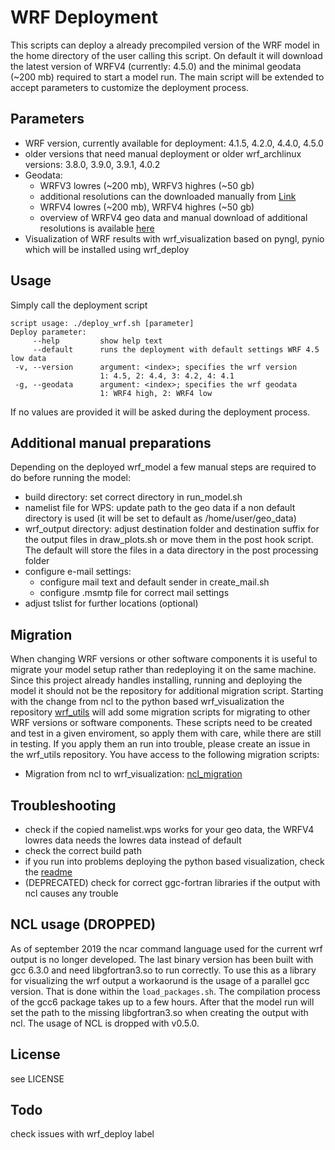 # WRF Deployment

This scripts can deploy a already precompiled version of the WRF model in the
home directory of the user calling this script. On default it will download the
latest version of WRFV4 (currently: 4.5.0) and the minimal geodata (~200 mb) 
required to start a model run. The main script will be extended to accept
parameters to customize the deployment process.

## Parameters
* WRF version, currently available for deployment: 4.1.5, 4.2.0, 4.4.0, 4.5.0
* older versions that need manual deployment or older wrf_archlinux versions: 3.8.0, 3.9.0, 3.9.1, 4.0.2
* Geodata: 
	* WRFV3 lowres (~200 mb), WRFV3 highres (~50 gb)
	* additional resolutions can the downloaded manually from [Link](http://www2.mmm.ucar.edu/wrf/users/download/get_sources_wps_geog_V3.html)
	* WRFV4 lowres (~200 mb), WRFV4 highres (~50 gb)
	* overview of WRFV4 geo data and manual download of additional resolutions is available [here](http://www2.mmm.ucar.edu/wrf/users/download/get_sources_wps_geog.html)
* Visualization of WRF results with wrf_visualization based on pyngl, pynio which will be installed using wrf_deploy

## Usage
Simply call the deployment script
```
script usage: ./deploy_wrf.sh [parameter]
Deploy parameter:
     --help         show help text
     --default      runs the deployment with default settings WRF 4.5 low data
 -v, --version      argument: <index>; specifies the wrf version
                    1: 4.5, 2: 4.4, 3: 4.2, 4: 4.1
 -g, --geodata      argument: <index>; specifies the wrf geodata
                    1: WRF4 high, 2: WRF4 low
```
If no values are provided it will be asked during the deployment process.

## Additional manual preparations
Depending on the deployed wrf_model a few manual steps are required to do before running the model:
* build directory: set correct directory in run_model.sh
* namelist file for WPS: update path to the geo data if a non default directory is used (it will be set to default as /home/user/geo_data)
* wrf_output directory: adjust destination folder and destination suffix for the output files in draw_plots.sh or move them in the post hook script. 
  The default will store the files in a data directory in the post processing folder
* configure e-mail settings:
	* configure mail text and default sender in create_mail.sh
	* configure .msmtp file for correct mail settings
* adjust tslist for further locations (optional)

## Migration
When changing WRF versions or other software components it is useful to migrate your model setup rather than redeploying it on the same machine.
Since this project already handles installing, running and deploying the model it should not be the repository for additional migration script.
Starting with the change from ncl to the python based wrf_visualization the repository [wrf_utils](https://github.com/SettRaziel/wrf_utils) will
add some migration scripts for migrating to other WRF versions or software components. These scripts need to be created and test in a given enviroment,
so apply them with care, while there are still in testing. If you apply them an run into trouble, please create an issue in the wrf_utils repository.
You have access to the following migration scripts:
* Migration from ncl to wrf_visualization: [ncl_migration](https://github.com/SettRaziel/wrf_utils/blob/development/migration/visualization_migration.sh)

## Troubleshooting
* check if the copied namelist.wps works for your geo data, the WRFV4 lowres data needs the lowres data instead of default
* check the correct build path
* if you run into problems deploying the python based visualization, check the [readme](https://github.com/SettRaziel/wrf_visualization)
* (DEPRECATED) check for correct ggc-fortran libraries if the output with ncl causes any trouble

## NCL usage (DROPPED)
As of september 2019 the ncar command language used for the current wrf output is no longer developed. 
The last binary version has been built with gcc 6.3.0 and need libgfortran3.so to run correctly.
To use this as a library for visualizing the wrf output a workaorund is the usage of a parallel gcc version.
That is done within the `load_packages.sh`. The compilation process of the gcc6 package takes up to a few hours.
After that the model run will set the path to the missing libgfortran3.so when creating the output with ncl.
The usage of NCL is dropped with v0.5.0.

## License
see LICENSE

## Todo
check issues with wrf_deploy label
